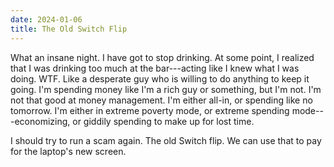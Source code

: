 ```yaml
---
date: 2024-01-06
title: The Old Switch Flip
---
```


What an insane night. I have got to stop drinking. At some point, I realized that I was drinking too much at the bar---acting like I knew what I was doing. WTF. Like a desperate guy who is willing to do anything to keep it going. I'm spending money like I'm a rich guy or something, but I'm not. I'm not that good at money management. I'm either all-in, or spending like no tomorrow. I'm either in extreme poverty mode, or extreme spending mode---economizing, or giddily spending to make up for lost time.

I should try to run a scam again. The old Switch flip. We can use that to pay for the laptop's new screen.
